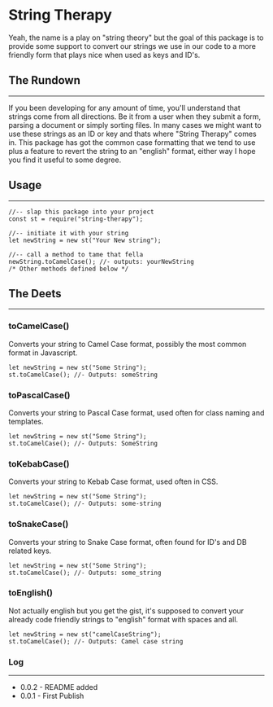 # String Therapy #
Yeah, the name is a play on "string theory" but the goal of this package is to provide some support to convert our strings we use in our code to a more friendly form that plays nice when used as keys and ID's.

## The Rundown ##
---
If you been developing for any amount of time, you'll understand that strings come from all directions. Be it from a user when they submit a form, parsing a document or simply sorting files. In many cases we might want to use these strings as an ID or key and thats where "String Therapy" comes in. This package has got the common case formatting that we tend to use plus a feature to revert the string to an "english" format, either way I hope you find it useful to some degree.

## Usage ##
---
```
//-- slap this package into your project
const st = require("string-therapy");

//-- initiate it with your string
let newString = new st("Your New string");

//-- call a method to tame that fella
newString.toCamelCase(); //- outputs: yourNewString
/* Other methods defined below */
```

## The Deets ##
---
### toCamelCase() ###
Converts your string to Camel Case format, possibly the most common format in Javascript.
```
let newString = new st("Some String");
st.toCamelCase(); //- Outputs: someString
```
### toPascalCase() ###
Converts your string to Pascal Case format, used often for class naming and templates.
```
let newString = new st("Some String");
st.toCamelCase(); //- Outputs: SomeString
```
### toKebabCase() ###
Converts your string to Kebab Case format, used often in CSS.
```
let newString = new st("Some String");
st.toCamelCase(); //- Outputs: some-string
```
### toSnakeCase() ###
Converts your string to Snake Case format, often found for ID's and DB related keys.
```
let newString = new st("Some String");
st.toCamelCase(); //- Outputs: some_string
```
### toEnglish() ###
Not actually english but you get the gist, it's supposed to convert your already code friendly strings to "english" format with spaces and all.
```
let newString = new st("camelCaseString");
st.toCamelCase(); //- Outputs: Camel case string
```

### Log ###
---
- 0.0.2 - README added
- 0.0.1 - First Publish